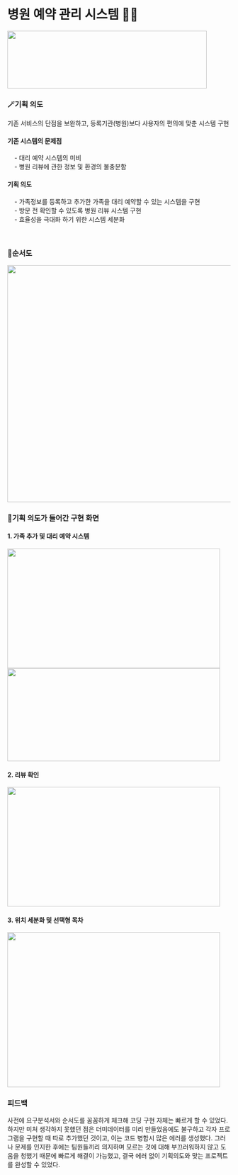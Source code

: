 #  병원 예약 관리 시스템 🏥📆
<img src="https://user-images.githubusercontent.com/111429706/185918330-45dd936e-56b7-4846-a348-e1d9bf1100f2.png" width="450" height="130"/>

<br>

### 🪄기획 의도
기존 서비스의 단점을 보완하고, 등록기관(병원)보다 사용자의 편의에 맞춘 시스템 구현

#### 기존 시스템의 문제점
&nbsp; &nbsp; - 대리 예약 시스템의 미비 <br>
&nbsp; &nbsp; - 병원 리뷰에 관한 정보 및 환경의 불충분함

#### 기획 의도
&nbsp; &nbsp; - 가족정보를 등록하고 추가한 가족을 대리 예약할 수 있는 시스템을 구현 <br>
&nbsp; &nbsp; - 방문 전 확인할 수 있도록 병원 리뷰 시스템 구현 <br>
&nbsp; &nbsp; - 효율성을 극대화 하기 위한 시스템 세분화 <br>

<br>

### 💫순서도
<img src="https://user-images.githubusercontent.com/111429706/185914331-69803c83-e9e2-404b-b629-a9b595784e01.png" width="565" height="535"/>

<br>

### 🔮기획 의도가 들어간 구현 화면

#### 1. 가족 추가 및 대리 예약 시스템
<img src="https://user-images.githubusercontent.com/111429706/185917224-bf538e44-cfa8-4e85-8b1a-823f88b34014.png" width="480" height="270"/>
<img src="https://user-images.githubusercontent.com/111429706/185917611-d966ed18-9ba9-4b2d-9823-9ca73755df77.png" width="480" height="210"/>

#### 2. 리뷰 확인
<img src="https://user-images.githubusercontent.com/111429706/185917320-17284e3f-3f53-4642-9357-ae0461a99d32.JPG" width="480" height="270"/>


#### 3. 위치 세분화 및 선택형 목차
<img src="https://user-images.githubusercontent.com/111429706/185917513-e790e83c-c40a-4004-a9e2-a31119ccec0e.png" width="480" height="350"/>

### 피드백
사전에 요구분석서와 순서도를 꼼꼼하게 체크해 코딩 구현 자체는 빠르게 할 수 있었다. 하지만 미처 생각하지 못했던 점은 더미데이터를 미리 만들었음에도 불구하고 각자 프로그램을 구현할 때 따로 추가했던 것이고, 이는 코드 병합시 많은 에러를 생성했다. 그러나 문제를 인지한 후에는 팀원들끼리 의지하며 모르는 것에 대해 부끄러워하지 않고 도움을 청했기 때문에 빠르게 해결이 가능했고, 결국 에러 없이 기획의도와 맞는 프로젝트를 완성할 수 있었다.



